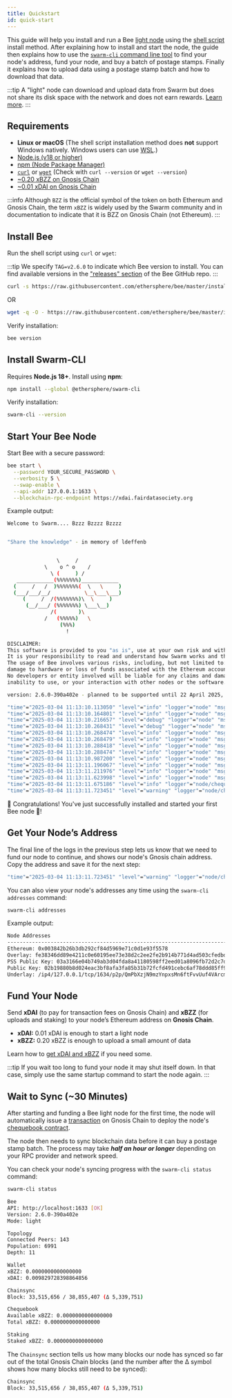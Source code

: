 ```yaml
---
title: Quickstart
id: quick-start
---
```


This guide will help you install and run a Bee [light node](/docs/bee/working-with-bee/node-types) using the [shell script](/docs/bee/installation/shell-script-install) install method. After explaining how to install and start the node, the guide then explains how to use the [`swarm-cli` command line tool](/docs/bee/working-with-bee/swarm-cli) to find your node's address, fund your node, and buy a batch of postage stamps. Finally it explains how to upload data using a postage stamp batch and how to download that data.

:::tip
A "light" node can download and upload data from Swarm but does not share its disk space with the network and does not earn rewards. [Learn more](/docs/bee/working-with-bee/node-types). 
:::


## Requirements  

- **Linux or macOS** (The shell script installation method does **not** support Windows natively. Windows users can use [WSL](https://learn.microsoft.com/en-us/windows/wsl/install).)  
- [Node.js (v18 or higher)](https://nodejs.org/)
- [npm (Node Package Manager)](https://docs.npmjs.com/downloading-and-installing-node-js-and-npm)  
- [`curl`](https://curl.se/) or [`wget`](https://www.gnu.org/software/wget/) (Check with `curl --version` or `wget --version`)
- [~0.20 xBZZ on Gnosis Chain](/docs/bee/installation/fund-your-node)
- [~0.01 xDAI on Gnosis Chain](/docs/bee/installation/fund-your-node)

:::info
Although `BZZ` is the official symbol of the token on both Ethereum and Gnosis Chain, the term `xBZZ` is widely used by the Swarm community and in documentation to indicate that it is BZZ on Gnosis Chain (not Ethereum).
:::

## Install Bee

Run the shell script using `curl` or `wget`:


:::tip
We specify `TAG=v2.6.0` to indicate which Bee version to install. You can find available versions in the ["releases" section](https://github.com/ethersphere/bee/releases) of the Bee GitHub repo.
:::

```bash
curl -s https://raw.githubusercontent.com/ethersphere/bee/master/install.sh | TAG=v2.6.0 bash
```

OR

```bash
wget -q -O - https://raw.githubusercontent.com/ethersphere/bee/master/install.sh | TAG=v2.6.0 bash
```

Verify installation:

```bash
bee version
```



## Install Swarm-CLI

Requires **Node.js 18+**. Install using **npm**:

```bash
npm install --global @ethersphere/swarm-cli
```

Verify installation:

```bash
swarm-cli --version
```


## Start Your Bee Node

Start Bee with a secure password:

```bash
bee start \
  --password YOUR_SECURE_PASSWORD \
  --verbosity 5 \
  --swap-enable \
  --api-addr 127.0.0.1:1633 \
  --blockchain-rpc-endpoint https://xdai.fairdatasociety.org
```

Example output:

```bash
Welcome to Swarm.... Bzzz Bzzzz Bzzzz


"Share the knowledge" - in memory of ldeffenb


                \     /
            \    o ^ o    /
              \ (     ) /
   ____________(%%%%%%%)____________
  (     /   /  )%%%%%%%(  \   \     )
  (___/___/__/           \__\___\___)
     (     /  /(%%%%%%%)\  \     )
      (__/___/ (%%%%%%%) \___\__)
              /(       )\
            /   (%%%%%)   \
                 (%%%)
                   !

DISCLAIMER:
This software is provided to you "as is", use at your own risk and without warranties of any kind.
It is your responsibility to read and understand how Swarm works and the implications of running this software.
The usage of Bee involves various risks, including, but not limited to:
damage to hardware or loss of funds associated with the Ethereum account connected to your node.
No developers or entity involved will be liable for any claims and damages associated with your use,
inability to use, or your interaction with other nodes or the software.

version: 2.6.0-390a402e - planned to be supported until 22 April 2025, please follow https://ethswarm.org/

"time"="2025-03-04 11:13:10.113050" "level"="info" "logger"="node" "msg"="bee version" "version"="2.6.0-390a402e"
"time"="2025-03-04 11:13:10.164801" "level"="info" "logger"="node" "msg"="swarm public key" "public_key"="02b19880b8d024eac3bf8afa3fa85b31b72fcfd491cebc6af78ddd85ff97f65416"
"time"="2025-03-04 11:13:10.216657" "level"="debug" "logger"="node" "msg"="using existing libp2p key"
"time"="2025-03-04 11:13:10.268431" "level"="debug" "logger"="node" "msg"="using existing pss key"
"time"="2025-03-04 11:13:10.268474" "level"="info" "logger"="node" "msg"="pss public key" "public_key"="03a3166e04b749ab3d04fda8a41180598ff2eed01a8096fb72d2c7da393a47c46a"
"time"="2025-03-04 11:13:10.268479" "level"="info" "logger"="node" "msg"="using ethereum address" "address"="0x003842B26B3dB292Cf84d5969E71c0d1e93F5578"
"time"="2025-03-04 11:13:10.288418" "level"="info" "logger"="node" "msg"="using overlay address" "address"="fe38346dd89e4211c0e60195ee73e38d2c2ee2fe2b914b771d4ad503cfedbd3c"
"time"="2025-03-04 11:13:10.288474" "level"="info" "logger"="node" "msg"="starting with an enabled chain backend"
"time"="2025-03-04 11:13:10.987200" "level"="info" "logger"="node" "msg"="connected to blockchain backend" "version"="Nethermind/v1.30.3+87c86379/linux-x64/dotnet9.0.0"
"time"="2025-03-04 11:13:11.196067" "level"="info" "logger"="node" "msg"="using chain with network network" "chain_id"=100 "network_id"=1
"time"="2025-03-04 11:13:11.211976" "level"="info" "logger"="node" "msg"="starting debug & api server" "address"="127.0.0.1:1633"
"time"="2025-03-04 11:13:11.623998" "level"="info" "logger"="node" "msg"="using default factory address" "chain_id"=100 "factory_address"="0xC2d5A532cf69AA9A1378737D8ccDEF884B6E7420"
"time"="2025-03-04 11:13:11.675186" "level"="info" "logger"="node/chequebook" "msg"="no chequebook found, deploying new one."
"time"="2025-03-04 11:13:11.723451" "level"="warning" "logger"="node/chequebook" "msg"="cannot continue until there is at least min xDAI (for Gas) available on address" "min_amount"="0.000250000002" "address"="0x003842B26B3dB292Cf84d5969E71c0d1e93F5578"
```

🎉 Congratulations! You've just successfully installed and started your first Bee node 🐝!


## Get Your Node’s Address

The final line of the logs in the previous step lets us know that we need to fund our node to continue, and shows our node's Gnosis chain address. Copy the address and save it for the next step:

```bash
"time"="2025-03-04 11:13:11.723451" "level"="warning" "logger"="node/chequebook" "msg"="cannot continue until there is at least min xDAI (for Gas) available on address" "min_amount"="0.000250000002" "address"="0x003842B26B3dB292Cf84d5969E71c0d1e93F5578"
```

You can also view your node's addresses any time using the `swarm-cli addresses` command:

```bash
swarm-cli addresses
```

Example output:

```bash
Node Addresses
-----------------------------------------------------------------------------------------------------------------------------------
Ethereum: 0x003842b26b3db292cf84d5969e71c0d1e93f5578
Overlay: fe38346dd89e4211c0e60195ee73e38d2c2ee2fe2b914b771d4ad503cfedbd3c
PSS Public Key: 03a3166e04b749ab3d04fda8a41180598ff2eed01a8096fb72d2c7da393a47c46a
Public Key: 02b19880b8d024eac3bf8afa3fa85b31b72fcfd491cebc6af78ddd85ff97f65416
Underlay: /ip4/127.0.0.1/tcp/1634/p2p/QmPbXzjN9mzYnpxsMn6ftFvvUuf4VArcmR6oGtpf1mRgWt /ip4/172.25.128.69/tcp/1634/p2p/QmPbXzjN9mzYnpxsMn6ftFvvUuf4VArcmR6oGtpf1mRgWt /ip6/::1/tcp/1634/p2p/QmPbXzjN9mzYnpxsMn6ftFvvUuf4VArcmR6oGtpf1mRgWt
```

## Fund Your Node

Send **xDAI** (to pay for transaction fees on Gnosis Chain) and **xBZZ** (for uploads and staking) to your node’s Ethereum address on **Gnosis Chain**.

- **xDAI:** 0.01 xDAI is enough to start a light node
- **xBZZ:** 0.20 xBZZ is enough to upload a small amount of data

Learn how to [get xDAI and xBZZ](/docs/bee/installation/fund-your-node#getting-tokens) if you need some.

:::tip
If you wait too long to fund your node it may shut itself down. In that case, simply use the same startup command to start the node again.
:::

## Wait to Sync (~30 Minutes)

After starting and funding a Bee light node for the first time, the node will automatically issue a [transaction](https://gnosisscan.io/tx/0xf8048c4e8020ccef842c9a901e6262e9c06d6f5926ff31bdb7dd9d7274dcf19c) on Gnosis Chain to deploy the node's [chequebook contract](/docs/concepts/incentives/bandwidth-incentives#chequebook-contract).

The node then needs to sync blockchain data before it can buy a postage stamp batch. The process may take ***half an hour or longer*** depending on your RPC provider and network speed.

You can check your node's syncing progress with the `swarm-cli status` command:

```bash
swarm-cli status
```

```bash
Bee
API: http://localhost:1633 [OK]
Version: 2.6.0-390a402e
Mode: light

Topology
Connected Peers: 143
Population: 6991
Depth: 11

Wallet
xBZZ: 0.0000000000000000
xDAI: 0.009829728398864856

Chainsync
Block: 33,515,656 / 38,855,407 (Δ 5,339,751)

Chequebook
Available xBZZ: 0.0000000000000000
Total xBZZ: 0.0000000000000000

Staking
Staked xBZZ: 0.0000000000000000
```

The `Chainsync` section tells us how many blocks our node has synced so far out of the total Gnosis Chain blocks (and the number after the Δ symbol shows how many blocks still need to be synced):

```bash
Chainsync
Block: 33,515,656 / 38,855,407 (Δ 5,339,751)
```
